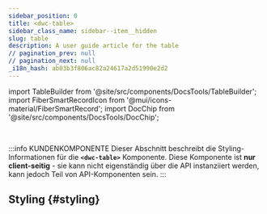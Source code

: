 ```yaml
---
sidebar_position: 0
title: <dwc-table>
sidebar_class_name: sidebar--item__hidden
slug: table
description: A user guide article for the table
// pagination_prev: null
// pagination_next: null
_i18n_hash: ab03b3f806ac82a24617a2d51990e2d2
---
```

import TableBuilder from '@site/src/components/DocsTools/TableBuilder';
import FiberSmartRecordIcon from '@mui/icons-material/FiberSmartRecord';
import DocChip from '@site/src/components/DocsTools/DocChip';

<DocChip chip='shadow' />

<br />

:::info KUNDENKOMPONENTE
Dieser Abschnitt beschreibt die Styling-Informationen für die **`<dwc-table>`** Komponente. Diese Komponente ist **nur client-seitig** - sie kann nicht eigenständig über die API instanziiert werden, kann jedoch Teil von API-Komponenten sein.
:::

## Styling {#styling}

<TableBuilder name="dwc-table" clientComponent />
